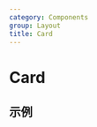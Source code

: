 ```yaml
---
category: Components
group: Layout
title: Card
---
```


# Card

## 示例

<code src="./demos/demo1.jsx"></code>
